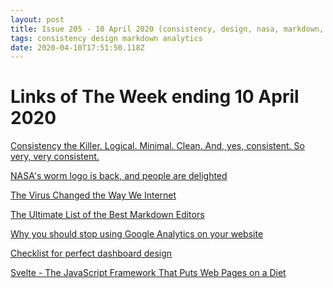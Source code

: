 ```yaml
---
layout: post
title: Issue 205 - 10 April 2020 (consistency, design, nasa, markdown, analytics, js)
tags: consistency design markdown analytics
date: 2020-04-10T17:51:50.118Z
---
```

# Links of The Week ending 10 April 2020

<a href="https://uxdesign.cc/consistency-the-killer-e7a305789c2f" title="Consistency the Killer" alt="Consistency the Killer"  target="_blank">Consistency the Killer. Logical. Minimal. Clean. And, yes, consistent. So very, very consistent.</a>

<a href="https://www.creativebloq.com/news/nasa-worm-returns" title="NASA's worm logo is back, and people are delighted" alt="NASA's worm logo is back, and people are delighted"  target="_blank">NASA's worm logo is back, and people are delighted</a>

<a href="https://www.nytimes.com/interactive/2020/04/07/technology/coronavirus-internet-use.html" title="The Virus Changed the Way We Internet" alt="The Virus Changed the Way We Internet"  target="_blank">The Virus Changed the Way We Internet</a>

<a href="https://www.oberlo.co.uk/blog/markdown-editors" title="The Ultimate List of the Best Markdown Editors" alt="The Ultimate List of the Best Markdown Editors" target="_blank">The Ultimate List of the Best Markdown Editors</a>

<a href="https://plausible.io/blog/remove-google-analytics" title="Why you should stop using Google Analytics on your website" alt="Why you should stop using Google Analytics on your website" target="_blank">Why you should stop using Google Analytics on your website</a>

<a href="https://uxplanet.org/checklist-for-perfect-dashboard-design-771a6f630acd" title="Checklist for perfect dashboard design" alt="Checklist for perfect dashboard design" target="_blank">Checklist for perfect dashboard design</a>

<a href="https://www.wired.com/story/javascript-framework-puts-web-pages-diet/" title="Svelte" alt="Svelte" target="_blank">Svelte - The JavaScript Framework That Puts Web Pages on a Diet</a>